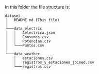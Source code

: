 In this folder the file structure is:

```
dataset
│   README.md (This file) 
│
└───data_electric
│   │   Aelectrica.json
│   │   Consumos.csv
│   │   Potencias.csv
│   └───Puntos.csv
│   
└───data_weather
    │   estaciones.csv
    │   registros_y_estaciones_joined.csv
    └───registros.csv
```
